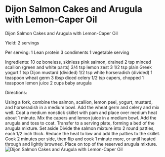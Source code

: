 # Dijon Salmon Cakes and Arugula with Lemon-Caper Oil

Dijon Salmon Cakes and Arugula with Lemon-Caper Oil

Yield:
2 servings

Per serving:
1 Lean protein
3 condiments
1 vegetable serving

Ingredients:
10 oz boneless, skinless pink salmon, drained
2 tsp minced scallion (green and white parts)
3/4 tsp lemon zest
3 1/2 tsp plain Greek yogurt
1 tsp Dijon mustard (divided)
1/2 tsp white horseradish (divided)
1 teaspoon wheat germ
3 tbsp diced celery
1/2 tsp capers, chopped
1 teaspoon lemon juice
2 cups baby arugula

Directions:

Using a fork, combine the salmon, scallion, lemon peel, yogurt, mustard, and horseradish in a medium bowl. Add the wheat germ and celery and mix well.
Coat a medium nonstick skillet with pam and place over medium heat about 1 minute. Mix the capers and lemon juice in a medium bowl. Add the arugula and toss to coat. Transfer to a serving plate, forming a bed of the arugula mixture. Set aside
Divide the salmon mixture into 2 round patties, each 1/2 inch thick. Reduce the heat to low and add the patties to the skillet. Cook 2 minutes per side, then flip and cook 1 minute more, or until heated through and lightly browned.
Place on top of the reserved arugula mixture.
![Dijon Salmon Cakes and Arugula with Lemon-Caper Oil](images/Dijon%20Salmon%20Cakes%20and%20Arugula%20with%20Lemon-Caper%20Oil.png)

